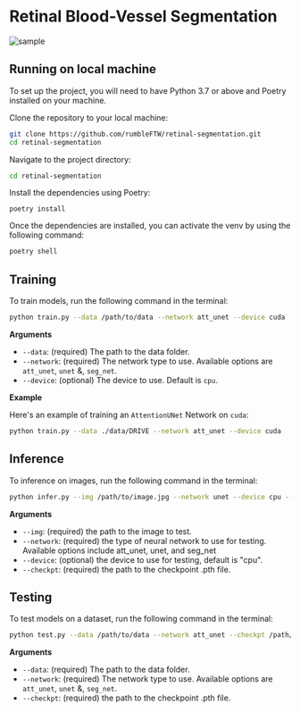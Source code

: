 # Retinal Blood-Vessel Segmentation

![sample](https://github.com/rumbleFTW/retinal-segmentation/assets/85807431/0cb61689-8441-4d5a-a21b-0ae88ce7d251)

## **Running on local machine**

To set up the project, you will need to have Python 3.7 or above and Poetry installed on your machine.

Clone the repository to your local machine:

```bash
git clone https://github.com/rumbleFTW/retinal-segmentation.git
cd retinal-segmentation
```

Navigate to the project directory:

```bash
cd retinal-segmentation
```

Install the dependencies using Poetry:

```
poetry install
```

Once the dependencies are installed, you can activate the venv by using the following command:

```bash
poetry shell
```

## **Training**

To train models, run the following command in the terminal:

```bash
python train.py --data /path/to/data --network att_unet --device cuda
```

**Arguments**

- `--data`: (required) The path to the data folder.
- `--network`: (required) The network type to use. Available options are `att_unet`, `unet` &, `seg_net`.
- `--device`: (optional) The device to use. Default is `cpu`.

**Example**

Here's an example of training an `AttentionUNet` Network on `cuda`:

```bash
python train.py --data ./data/DRIVE --network att_unet --device cuda
```

## **Inference**

To inference on images, run the following command in the terminal:

```bash
python infer.py --img /path/to/image.jpg --network unet --device cpu --checkpt /path/to/checkpoint.pth
```

**Arguments**

- `--img`: (required) the path to the image to test.
- `--network`: (required) the type of neural network to use for testing. Available options include att_unet, unet, and seg_net
- `--device`: (optional) the device to use for testing, default is "cpu".
- `--checkpt`: (required) the path to the checkpoint .pth file.

## **Testing**

To test models on a dataset, run the following command in the terminal:

```bash
python test.py --data /path/to/data --network att_unet --checkpt /path/to/checkpoint.pth
```

**Arguments**

- `--data`: (required) The path to the data folder.
- `--network`: (required) The network type to use. Available options are `att_unet`, `unet` &, `seg_net`.
- `--checkpt`: (required) the path to the checkpoint .pth file.
